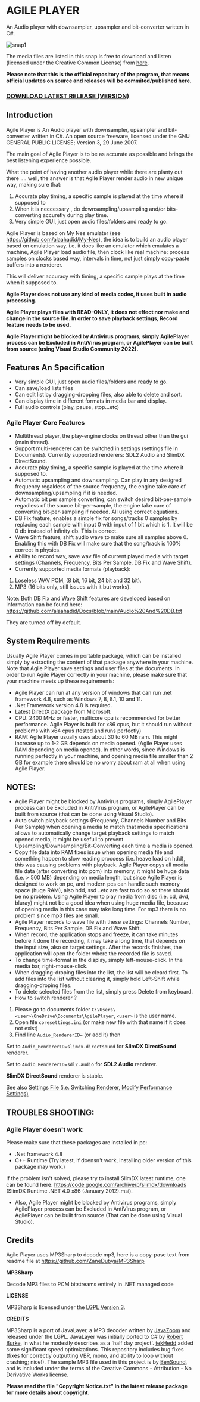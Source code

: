 # AGILE PLAYER
An Audio player with downsampler, upsampler and bit-converter written in C#.

![snap1](/snap.png?raw=true "Snapshot1")

The media files are listed in this snap is free to download and listen (licensed under the Creative Common License) from [here](https://www.soundclick.com/artist/default.cfm?bandID=1498286&albumID=30799&content=albumInfo).

**Please note that this is the official repository of the program, that means official updates on source and releases will be commited/published here.**

### [DOWNLOAD LATEST RELEASE (VERSION)](https://github.com/alaahadid/Agile-Player/releases)

## Introduction
Agile Player is An Audio player with downsampler, upsampler and bit-converter written in C#.
An open source freeware, licensed under the GNU GENERAL PUBLIC LICENSE; Version 3, 29 June 2007.

The main goal of Agile Player is to be as accurate as possible and brings the best listening experience possible.

What the point of having another audio player while there are planty out there .... well, the answer is that 
Agile Player render audio in new unique way, making sure that:
1. Accurate play timing, a specific sample is played at the time where it supposed to
2. When it is neccessary , do downsampling/upsampling and/or bits-converting accuretly during play time.
3. Very simple GUI, just open audio files/folders and ready to go.

Agile Player is based on My Nes emulater (see <https://github.com/alaahadid/My-Nes>), the idea is to build
an audio player based on emulation way. i.e. it does like an emulator which emulates a machine, 
Agile Player load audio file, then clock like real machine: process samples on clocks based way, intervals in time, 
not just simply copy-paste buffers into a renderer.

This will deliver accuracy with timing, a specific sample plays at the time when it supposed to.

**Agile Player does not use any kind of media codec, it uses built in audio processing.**

**Agile Player plays files with READ-ONLY, it does not effect nor make and change in the source file. In order to save playback settings, Record feature needs to be used.**

**Agile Player might be blocked by Antivirus programs, simply AgilePlayer process can be Excluded in AntiVirus program, or AgilePlayer can be built from source (using Visual Studio Community 2022).**

## Features An Specification
- Very simple GUI, just open audio files/folders and ready to go.
- Can save/load lists files
- Can edit list by dragging-dropping files, also able to delete and sort.
- Can display time in different formats in media bar and display.
- Full audio controls (play, pause, stop...etc)

### Agile Player Core Features

- Multithread player, the play-engine clocks on thread other than the gui (main thread).
- Support multi-renderer can be switched in settings (settings file in Documents). Currently supported renderers: SDL2 Audio and SlimDX DirectSound.
- Accurate play timing, a specific sample is played at the time where it supposed to.
- Automatic upsampling and downsampling. Can play in any desigred frequency regaldess of the source frequency, the engine take care of downsampling/upsampling if it is needed.
- Automatic bit per sample converting, can switch desired bit-per-sample regadless of the source bit-per-sample, the engine take care of converting bit-per-sampling if needed. All using correct equations.
- DB Fix feature, enables a simple fix for songs/tracks 0 samples by replacing each sample with input 0 with input of 1 bit which is 1. It will be 0 db instead of infinity db. This is correct.
- Wave Shift feature, shift audio wave to make sure all samples above 0. Enabling this with DB Fix will make sure that the song/track is 100% correct in physics.
- Ability to record wav, save wav file of current played media with target settings (Channels, Frequency, Bits Per Sample, DB Fix and Wave Shift).
- Currently supported media formats (playback): 

1. Loseless WAV PCM, (8 bit, 16 bit, 24 bit and 32 bit). 
2. MP3 (16 bits only, still issues with it but works).

Note: Both DB Fix and Wave Shift features are developed based on information can be found here: <https://github.com/alaahadid/Docs/blob/main/Audio%20And%20DB.txt>

They are turned off by default.

## System Requirements
Usually Agile Player comes in portable package, which can be installed simply by extracting the content of that package 
anywhere in your machine.
Note that Agile Player save settings and user files at the documents.
In order to run Agile Player correctly in your machine, please make sure that your machine meets up these requirements:

- Agile Player can run at any version of windows that can run .net framework 4.8, such as Windows 7, 8, 8.1, 10 and 11.
- .Net Framework version 4.8 is required.
- Latest DirectX package from Microsoft.
- CPU: 2400 MHz or faster, multicore cpu is recommended for better performance. Agile Player is built for x86 cpus, 
  but it should run without problems with x64 cpus (tested and runs perfectly)
- RAM: Agile Player usually uses about 30 to 60 MB ram. This might increase up to 1-2 GB depends on media opened. (Agile Player uses RAM depending on media opened).
In other words, since Windows is running perfectly in your machine, and opening media file smaller than 2 GB for example there should be no worry about ram at all when using Agile Player.

NOTES:
------------------
- Agile Player might be blocked by Antivirus programs, simply AgilePlayer process can be Excluded in AntiVirus program, or AgilePlayer can be built from source (that can be done using Visual Studio). 
- Auto switch playback settings (Frequency, Channels Number and Bits Per Sample) when opening a media
  to match that media specifications allows to automatically change target playback settings to match opened media,
  it might be usefull to prevent Upsampling/Downsampling/Bit-Converting each time a media is opened.
- Copy file data into RAM fixes issue when opening media file and something happen to slow reading proccess (i.e. heave load on hdd), this was causing problems with playback. 
  Agile Player copys all media file data (after converting into pcm) into memory, it might be huge data (i.e. > 500 MB) depending on media length, but since Agile Player is designed
  to work on pc, and modern pcs can handle such memory space (huge RAM), also hdd, ssd ..etc are fast to do so so there should be no problem. 
  Using Agile Player to play media from disc (i.e. cd, dvd, bluray) might not be a good idea when using huge media file, because of opening media in this case may take long time. 
  For mp3 there is no problem since mp3 files are small.
- Agile Player records to wave file with these settings: Channels Number, Frequency, Bits Per Sample, DB Fix and Wave Shift.
- When record, the application stops and freeze, it can take minutes before it done the recording, it may take a long time,
that depends on the input size, also on target settings. After the records finishes, the application will open the folder where
the recorded file is saved.
- To change time-format in the display, simply left-mouse-click. In the media bar, right-mouse-click.
- When dragging-droping files into the list, the list will be cleard first. 
  To add files into the list without clearing it, simply hold Left-Shift while dragging-droping files.
- To delete selected files from the list, simply press Delete from keyboard.
- How to switch renderer ?

1. Please go to documents folder `C:\Users\<user>\OneDrive\Documents\AgilePlayer`, `<user>` is the user name.
2. Open file `coresettings.ini` (or make new file with that name if it does not exist)
3. Find line `Audio_RendererID=` (or add it) then 

Set to `Audio_RendererID=slimdx.directsound` for **SlimDX DirectSound** renderer.

Set to `Audio_RendererID=sdl2.audio` for **SDL2 Audio** renderer.

**SlimDX DirectSound** renderer is stable.

See also [Settings File (i.e. Switching Renderer, Modify Performance Settings)](https://github.com/alaahadid/Agile-Player/wiki/Settings-File-(i.e.-Switching-Renderer,-Modify-Performance-Settings))

TROUBLES SHOOTING:
------------------
### Agile Player doesn't work:

Please make sure that these packages are installed in pc:
- .Net framework 4.8
- C++ Runtime (Try latest, if doensn't work, installing older version of this package may work.)

If the problem isn't solved, please try to install SlimDX latest runtime, one can be found here: <https://code.google.com/archive/p/slimdx/downloads> (SlimDX Runtime .NET 4.0 x86 (January 2012).msi).

- Also, Agile Player might be blocked by Antivirus programs, simply AgilePlayer process can be Excluded in AntiVirus program, or AgilePlayer can be built from source (That can be done using Visual Studio). 

Credits
-----------------------
Agile Player uses MP3Sharp to decode mp3, here is a copy-pase text from readme file at <https://github.com/ZaneDubya/MP3Sharp>

**MP3Sharp**

Decode MP3 files to PCM bitstreams entirely in .NET managed code

**LICENSE**

MP3Sharp is licensed under the [LGPL Version 3](https://github.com/ZaneDubya/MP3Sharp/blob/master/license.txt).

**CREDITS**

MP3Sharp is a port of JavaLayer, a MP3 decoder written by [JavaZoom](http://www.javazoom.net) and released under the LGPL. JavaLayer was initially ported to C# by [Robert Burke](http://www.robburke.net/), in what he modestly describes as a 'half day project'. [tekHedd](http://www.byteheaven.com/) added some significant speed optimizations. This repository includes bug fixes (fixes for correctly outputting VBR, mono, and ability to loop without crashing; nice!). The sample MP3 file used in this project is by [BenSound](http://www.bensound.com), and is included under the terms of the Creative Commons - Attribution - No Derivative Works license.

**Please read the file "Copyright Notice.txt" in the latest release package for more details about copyright.**
